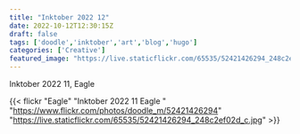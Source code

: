 ```yaml
---
title: "Inktober 2022 12"
date: 2022-10-12T12:30:15Z
draft: false
tags: ['doodle','inktober','art','blog','hugo']
categories: ['Creative']
featured_image: "https://live.staticflickr.com/65535/52421426294_248c2ef02d_c.jpg"
---
```


Inktober 2022 11, Eagle


{{< flickr "Eagle"
           "Inktober 2022 11 Eagle "
           "https://www.flickr.com/photos/doodle_m/52421426294"
           "https://live.staticflickr.com/65535/52421426294_248c2ef02d_c.jpg" >}}